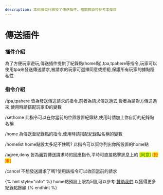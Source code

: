 ```yaml
---
description: 本伺服自行開發了傳送插件，相關教學可參考本條目
---
```


# 傳送插件

### 插件介紹

為了方便玩家遊玩,傳送插件提供了紀錄點(home點),tpa,tpahere等指令,玩家可以使用tpa來發送傳送請求,被請求的玩家可選擇同意或拒絕,保護所有玩家的據點隱私性

### 指令介紹

/tpa,tpahere 皆為發送傳送請求的指令,前者為請求傳送過去,後者為請對方傳送過來,使用時請搭配玩家ID的變數

/sethome 此指令可以在你當前的位置設置紀錄點,使用時請加上你自訂的紀錄點名稱

/home 為傳送至紀錄點的指令,使用時請搭配紀錄點名稱的變數

/homelist home點設太多記不住嗎? 此指令可以幫你列出你所設置的home點

/agree,deny 皆為面對傳送請求時的回應指令,平時可直接點擊訊息上的 <mark style="color:green;">\[同意]</mark> <mark style="color:red;">\[拒絕]</mark>

/cancel 不想發送請求了嗎?使用該指令可以收回當前的請求

{% hint style="info" %}
home點預設上限為5個,可以參考 [贊助我們](../support-us.md) 以獲得更多紀錄點餘額
{% endhint %}

